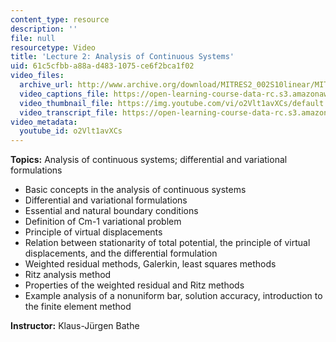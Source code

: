 ```yaml
---
content_type: resource
description: ''
file: null
resourcetype: Video
title: 'Lecture 2: Analysis of Continuous Systems'
uid: 61c5cfbb-a88a-d483-1075-ce6f2bca1f02
video_files:
  archive_url: http://www.archive.org/download/MITRES2_002S10linear/MITRES2_002S10linear_lec02_300k.mp4
  video_captions_file: https://open-learning-course-data-rc.s3.amazonaws.com/res-2-002-finite-element-procedures-for-solids-and-structures-spring-2010/33ca60e7046058e2951a0b280711ea75_o2Vlt1avXCs.vtt
  video_thumbnail_file: https://img.youtube.com/vi/o2Vlt1avXCs/default.jpg
  video_transcript_file: https://open-learning-course-data-rc.s3.amazonaws.com/res-2-002-finite-element-procedures-for-solids-and-structures-spring-2010/227ee83ea6fe5fc0404f962a3b5d2a2a_o2Vlt1avXCs.pdf
video_metadata:
  youtube_id: o2Vlt1avXCs
---
```


 **Topics:** Analysis of continuous systems; differential and variational formulations

*   Basic concepts in the analysis of continuous systems
*   Differential and variational formulations
*   Essential and natural boundary conditions
*   Definition of Cm-1 variational problem
*   Principle of virtual displacements
*   Relation between stationarity of total potential, the principle of virtual displacements, and the differential formulation
*   Weighted residual methods, Galerkin, least squares methods
*   Ritz analysis method
*   Properties of the weighted residual and Ritz methods
*   Example analysis of a nonuniform bar, solution accuracy, introduction to the finite element method

**Instructor:** Klaus-Jürgen Bathe